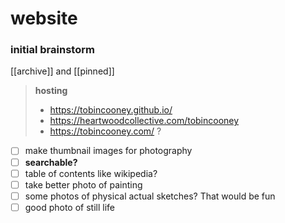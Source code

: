 # website
### initial brainstorm

[[archive]] and [[pinned]]

>__hosting__
>	- https://tobincooney.github.io/
>	- https://heartwoodcollective.com/tobincooney
>	- https://tobincooney.com/ ?


- [ ] make thumbnail images for photography
- [ ] __searchable?__
- [ ] table of contents like wikipedia?
- [ ] take better photo of painting
- [ ] some photos of physical actual sketches? That would be fun
- [ ] good photo of still life
